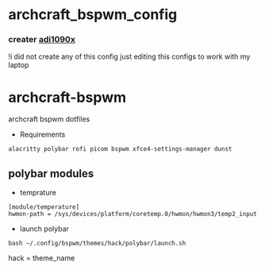 # archcraft_bspwm_config

### creater [adi1090x](https://github.com/adi1090x)
!i did not create any of this config just editing this configs to work with my laptop  

# archcraft-bspwm
archcraft bspwm dotfiles

- Requirements
```
alacritty polybar rofi picom bspwm xfce4-settings-manager dunst 

```

## polybar modules 

- temprature
```
[module/temperature]
hwmon-path = /sys/devices/platform/coretemp.0/hwmon/hwmon3/temp2_input
```

- launch polybar

```
bash ~/.config/bspwm/themes/hack/polybar/launch.sh

```
hack = theme_name
